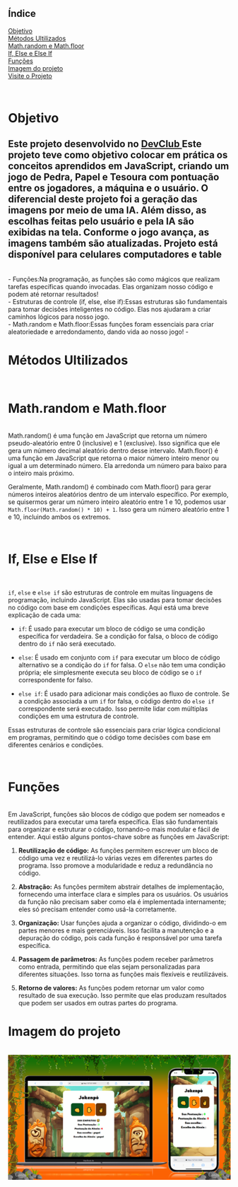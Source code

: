## Índice
<a href="#objetivo"> Objetivo </a>  <br>
<a href="#tecnologias">  Métodos Ultilizados  </a> <br>
<a href="#Math"> Math.random e Math.floor </a> <br>
<a href="#IF">  If, Else e Else If </a> <br>
<a href="#Funções"> Funções</a> <br>
<a href="#imagem">Imagem do projeto </a><br>
<a href="https://giovana1309.github.io/JOGO-DEVCLUB/"> Visite o Projeto</a> <br>


 
 <br>


<h1 id="objetivo"> Objetivo </h1>
 
 <h2> 
Este projeto desenvolvido no <a href="https://rodolfomori.com.br/devclub"> DevClub </a> Este projeto teve como objetivo colocar em prática os conceitos aprendidos em JavaScript, criando um jogo de Pedra, Papel e Tesoura com pontuação entre os jogadores, a máquina e o usuário. O diferencial deste projeto foi a geração das imagens por meio de uma IA. Além disso, as escolhas feitas pelo usuário e pela IA são exibidas na tela. Conforme o jogo avança, as imagens também são atualizadas. Projeto está disponível para celulares computadores e table</h2>
<br>
- Funções:Na programação, as funções são como mágicos que realizam tarefas específicas quando invocadas. Elas organizam nosso código e podem até retornar resultados!
<br>
- Estruturas de controle (if, else, else if):Essas estruturas são fundamentais para tomar decisões inteligentes no código. Elas nos ajudaram a criar caminhos lógicos para nosso jogo.
<br>
- Math.random e Math.floor:Essas funções foram essenciais para criar aleatoriedade e arredondamento, dando vida ao nosso jogo!
- <br>

<h1 id="tecnologias"> Métodos Ultilizados </h1>
<br>

<h1 id="Math"> Math.random e Math.floor </h1>

<br>
Math.random() é uma função em JavaScript que retorna um número pseudo-aleatório entre 0 (inclusive) e 1 (exclusive). Isso significa que ele gera um número decimal aleatório dentro desse intervalo.
Math.floor() é uma função em JavaScript que retorna o maior número inteiro menor ou igual a um determinado número. Ela arredonda um número para baixo para o inteiro mais próximo.

Geralmente, Math.random() é combinado com Math.floor() para gerar números inteiros aleatórios dentro de um intervalo específico. Por exemplo, se quisermos gerar um número inteiro aleatório entre 1 e 10, podemos usar `Math.floor(Math.random() * 10) + 1`. Isso gera um número aleatório entre 1 e 10, incluindo ambos os extremos.
 
<br>

<h1 id = "IF"> If, Else e Else If</h1>
<br>

`if`, `else` e `else if` são estruturas de controle em muitas linguagens de programação, incluindo JavaScript. Elas são usadas para tomar decisões no código com base em condições específicas. Aqui está uma breve explicação de cada uma:

- `if`: É usado para executar um bloco de código se uma condição específica for verdadeira. Se a condição for falsa, o bloco de código dentro do `if` não será executado.

- `else`: É usado em conjunto com `if` para executar um bloco de código alternativo se a condição do `if` for falsa. O `else` não tem uma condição própria; ele simplesmente executa seu bloco de código se o `if` correspondente for falso.

- `else if`: É usado para adicionar mais condições ao fluxo de controle. Se a condição associada a um `if` for falsa, o código dentro do `else if` correspondente será executado. Isso permite lidar com múltiplas condições em uma estrutura de controle.

Essas estruturas de controle são essenciais para criar lógica condicional em programas, permitindo que o código tome decisões com base em diferentes cenários e condições.


<br>

<h1 id="Funções">  Funções </h1>
<br>
Em JavaScript, funções são blocos de código que podem ser nomeados e reutilizados para executar uma tarefa específica. Elas são fundamentais para organizar e estruturar o código, tornando-o mais modular e fácil de entender. Aqui estão alguns pontos-chave sobre as funções em JavaScript:

1. **Reutilização de código:** As funções permitem escrever um bloco de código uma vez e reutilizá-lo várias vezes em diferentes partes do programa. Isso promove a modularidade e reduz a redundância no código.

2. **Abstração:** As funções permitem abstrair detalhes de implementação, fornecendo uma interface clara e simples para os usuários. Os usuários da função não precisam saber como ela é implementada internamente; eles só precisam entender como usá-la corretamente.

3. **Organização:** Usar funções ajuda a organizar o código, dividindo-o em partes menores e mais gerenciáveis. Isso facilita a manutenção e a depuração do código, pois cada função é responsável por uma tarefa específica.

4. **Passagem de parâmetros:** As funções podem receber parâmetros como entrada, permitindo que elas sejam personalizadas para diferentes situações. Isso torna as funções mais flexíveis e reutilizáveis.

5. **Retorno de valores:** As funções podem retornar um valor como resultado de sua execução. Isso permite que elas produzam resultados que podem ser usados em outras partes do programa.


<h1 id="imagem"> Imagem do projeto </h1>

<br>

<img src="https://github.com/Giovana1309/JOGO-DEVCLUB/blob/main/20240504_173729_0000.png?raw=true">
